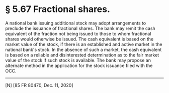 # § 5.67   Fractional shares.

A national bank issuing additional stock may adopt arrangements to preclude the issuance of fractional shares. The bank may remit the cash equivalent of the fraction not being issued to those to whom fractional shares would otherwise be issued. The cash equivalent is based on the market value of the stock, if there is an established and active market in the national bank's stock. In the absence of such a market, the cash equivalent is based on a reliable and disinterested determination as to the fair market value of the stock if such stock is available. The bank may propose an alternate method in the application for the stock issuance filed with the OCC.



---

[N] [85 FR 80470, Dec. 11, 2020]




